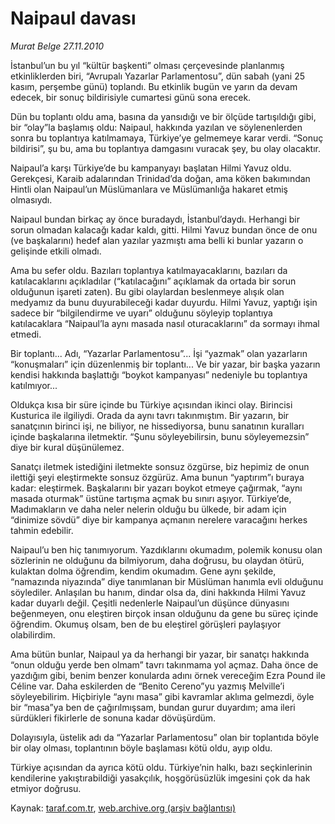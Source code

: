 # Naipaul davası

*Murat Belge 27.11.2010*

<div class="yazi"><p>İstanbul’un bu yıl “kültür başkenti” olması çerçevesinde planlanmış etkinliklerden biri, “Avrupalı Yazarlar Parlamentosu”, dün sabah (yani 25 kasım, perşembe günü) toplandı. Bu etkinlik bugün ve yarın da devam edecek, bir sonuç bildirisiyle cumartesi günü sona erecek.</p>
<p>Dün bu toplantı oldu ama, basına da yansıdığı ve bir ölçüde tartışıldığı gibi, bir “olay”la başlamış oldu: Naipaul, hakkında yazılan ve söylenenlerden sonra bu toplantıya katılmamaya, Türkiye’ye gelmemeye karar verdi. “Sonuç bildirisi”, şu bu, ama bu toplantıya damgasını vuracak şey, bu olay olacaktır.</p>
<p>Naipaul’a karşı Türkiye’de bu kampanyayı başlatan Hilmi Yavuz oldu. Gerekçesi, Karaib adalarından Trinidad’da doğan, ama köken bakımından Hintli olan Naipaul’un Müslümanlara ve Müslümanlığa hakaret etmiş olmasıydı.</p>
<p>Naipaul bundan birkaç ay önce buradaydı, İstanbul’daydı. Herhangi bir sorun olmadan kalacağı kadar kaldı, gitti. Hilmi Yavuz bundan önce de onu (ve başkalarını) hedef alan yazılar yazmıştı ama belli ki bunlar yazarın o gelişinde etkili olmadı.</p>
<p>Ama bu sefer oldu. Bazıları toplantıya katılmayacaklarını, bazıları da katılacaklarını açıkladılar (“katılacağını” açıklamak da ortada bir sorun olduğunun işareti zaten). Bu gibi olaylardan beslenmeye alışık olan medyamız da bunu duyurabileceği kadar duyurdu. Hilmi Yavuz, yaptığı işin sadece bir “bilgilendirme ve uyarı” olduğunu söyleyip toplantıya katılacaklara “Naipaul’la aynı masada nasıl oturacaklarını” da sormayı ihmal etmedi.</p>
<p>Bir toplantı... Adı, “Yazarlar Parlamentosu”... İşi “yazmak” olan yazarların “konuşmaları” için düzenlenmiş bir toplantı... Ve bir yazar, bir başka yazarın kendisi hakkında başlattığı “boykot kampanyası” nedeniyle bu toplantıya katılmıyor...</p>
<p>Oldukça kısa bir süre içinde bu Türkiye açısından ikinci olay. Birincisi Kusturica ile ilgiliydi. Orada da aynı tavrı takınmıştım. Bir yazarın, bir sanatçının birinci işi, ne biliyor, ne hissediyorsa, bunu sanatının kuralları içinde başkalarına iletmektir. “Şunu söyleyebilirsin, bunu söyleyemezsin” diye bir kural düşünülemez.</p>
<p>Sanatçı iletmek istediğini iletmekte sonsuz özgürse, biz hepimiz de onun ilettiği şeyi eleştirmekte sonsuz özgürüz. Ama bunun “yaptırım”ı buraya kadar: eleştirmek. Başkalarını bir yazarı boykot etmeye çağırmak, “aynı masada oturmak” üstüne tartışma açmak bu sınırı aşıyor. Türkiye’de, Madımakların ve daha neler nelerin olduğu bu ülkede, bir adam için “dinimize sövdü” diye bir kampanya açmanın nerelere varacağını herkes tahmin edebilir.</p>
<p>Naipaul’u ben hiç tanımıyorum. Yazdıklarını okumadım, polemik konusu olan sözlerinin ne olduğunu da bilmiyorum, daha doğrusu, bu olaydan ötürü, kulaktan dolma öğrendim, kendim okumadım. Gene aynı şekilde, “namazında niyazında” diye tanımlanan bir Müslüman hanımla evli olduğunu söylediler. Anlaşılan bu hanım, dindar olsa da, dini hakkında Hilmi Yavuz kadar duyarlı değil. Çeşitli nedenlerle Naipaul’un düşünce dünyasını beğenmeyen, onu eleştiren birçok insan olduğunu da gene bu süreç içinde öğrendim. Okumuş olsam, ben de bu eleştirel görüşleri paylaşıyor olabilirdim. </p>
<p>Ama bütün bunlar, Naipaul ya da herhangi bir yazar, bir sanatçı hakkında “onun olduğu yerde ben olmam” tavrı takınmama yol açmaz. Daha önce de yazdığım gibi, benim benzer konularda adını örnek vereceğim Ezra Pound ile Céline var. Daha eskilerden de “Benito Cereno”yu yazmış Melville’i söyleyebilirim. Hiçbiriyle “aynı masa” gibi kavramlar aklıma gelmezdi, öyle bir “masa”ya ben de çağırılmışsam, bundan gurur duyardım; ama ileri sürdükleri fikirlerle de sonuna kadar dövüşürdüm.</p>
<p>Dolayısıyla, üstelik adı da “Yazarlar Parlamentosu” olan bir toplantıda böyle bir olay olması, toplantının böyle başlaması kötü oldu, ayıp oldu.</p>
<p>Türkiye açısından da ayrıca kötü oldu. Türkiye’nin halkı, bazı seçkinlerinin kendilerine yakıştırabildiği yasakçılık, hoşgörüsüzlük imgesini çok da hak etmiyor doğrusu.</p></div>

Kaynak: [taraf.com.tr](http://www.taraf.com.tr:80/murat-belge/makale-naipaul-davasi.htm), [web.archive.org (arşiv bağlantısı)](http://web.archive.org/web/20101129154142/http://www.taraf.com.tr:80/murat-belge/makale-naipaul-davasi.htm)

